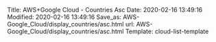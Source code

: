 Title: AWS+Google Cloud - Countries Asc
Date: 2020-02-16 13:49:16
Modified: 2020-02-16 13:49:16
Save_as: AWS-Google_Cloud/display_countries/asc.html
url: AWS-Google_Cloud/display_countries/asc.html
Template: cloud-list-template